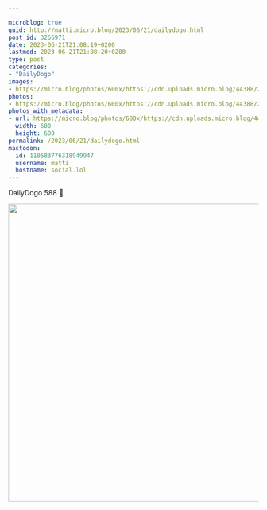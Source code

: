 ```yaml
---

microblog: true
guid: http://matti.micro.blog/2023/06/21/dailydogo.html
post_id: 3266971
date: 2023-06-21T21:08:19+0200
lastmod: 2023-06-21T21:08:20+0200
type: post
categories:
- "DailyDogo"
images:
- https://micro.blog/photos/600x/https://cdn.uploads.micro.blog/44388/2023/622c5b1d8ac64e388ca23775eadc722e.jpg
photos:
- https://micro.blog/photos/600x/https://cdn.uploads.micro.blog/44388/2023/622c5b1d8ac64e388ca23775eadc722e.jpg
photos_with_metadata:
- url: https://micro.blog/photos/600x/https://cdn.uploads.micro.blog/44388/2023/622c5b1d8ac64e388ca23775eadc722e.jpg
  width: 600
  height: 600
permalink: /2023/06/21/dailydogo.html
mastodon:
  id: 110583776318949947
  username: matti
  hostname: social.lol
---
```

DailyDogo 588 🐶

<img src="/media/uploads/2023/622c5b1d8ac64e388ca23775eadc722e.jpg" width="600" height="600" alt="" />
